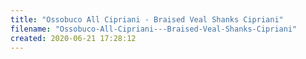 ```yaml
---
title: "Ossobuco All Cipriani - Braised Veal Shanks Cipriani"
filename: "Ossobuco-All-Cipriani---Braised-Veal-Shanks-Cipriani"
created: 2020-06-21 17:28:12
---
```

